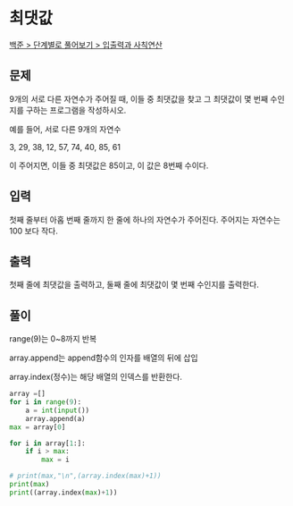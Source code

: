 # 최댓값

[백준 > 단계별로 풀어보기 > 입출력과 사칙연산](https://www.acmicpc.net/problem/2562)

## 문제

9개의 서로 다른 자연수가 주어질 때, 이들 중 최댓값을 찾고 그 최댓값이 몇 번째 수인지를 구하는 프로그램을 작성하시오.

예를 들어, 서로 다른 9개의 자연수

3, 29, 38, 12, 57, 74, 40, 85, 61

이 주어지면, 이들 중 최댓값은 85이고, 이 값은 8번째 수이다.

## 입력

첫째 줄부터 아홉 번째 줄까지 한 줄에 하나의 자연수가 주어진다. 주어지는 자연수는 100 보다 작다.

## 출력

첫째 줄에 최댓값을 출력하고, 둘째 줄에 최댓값이 몇 번째 수인지를 출력한다.

## 풀이

range(9)는 0~8까지 반복

array.append는 append함수의 인자를 배열의 뒤에 삽입

array.index(정수)는 해당 배열의 인덱스를 반환한다.

```python
array =[]
for i in range(9):
    a = int(input())
    array.append(a)
max = array[0]

for i in array[1:]:
    if i > max:
        max = i

# print(max,"\n",(array.index(max)+1))
print(max)
print((array.index(max)+1))
```
